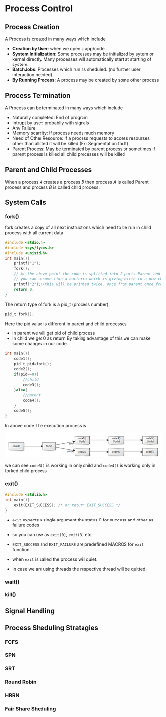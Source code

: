 # Process Control
## Process Creation
A Process is created in many ways which include
- **Creation by User**: when we open a app/code 
- **System Initialization**: Some processes may be initialized by sytem or kernal directly. Many processes will automatically start at starting of system.
- **BatchJobs**: Processes which run as sheduled. (no further user interaction needed)
- **By Running Process**: A process may be created by some other process
## Process Termination
A Process can be terminated in many ways which include
- Naturally completed: End of program
- Intrupt by user: probablly with signals
- Any Failure
- Memory scarcity: If process needs much memory
- Need of Other Resource: If a process requests to access resourses other than alloted it will be killed (Ex: Segmentation fault)
- Parent Process: May be terminated by parent process or sometimes if parent process is killed all child processes will be killed 
## Parent and Child Processes
When a process $A$ creates a process $B$ then process $A$ is called Parent process and process $B$ is called child process.
## System Calls
### fork()
fork creates a copy of all next instructions which need to be run in child process with all current data
```c
#include <stdio.h>
#include <sys/types.h>
#include <unistd.h>
int main(){
    printf("1");
    fork();
    // At the above point the code is splitted into 2 parts Parent and child 
    // you can assume like a bacteria which is giving birth to a new child
    printf("2");//this will be printed twice. once from parent once from child
    return 0;
}
```

The return type of fork is a pid_t (process number)
```c
pid_t fork();
```
Here the pid value is different in parent and child processes
- in parent we will get pid of child process
- in child we get 0 as return
By taking advantage of this we can make some changes in our code
```c
int main(){
    code1();
    pid_t pid=fork();
    code2();
    if(pid==0){
        //child
        code3();
    }else{
        //parent
        code4();
    }
    code5();
}
```
In above code The execution process is 

![picture 1](images/pic1.png)  

we can see ```code3()``` is working in only child and ```code4()``` is working only in forked child process
### exit()
```cpp
#include <stdlib.h>
int main(){
    exit(EXIT_SUCCESS); /* or return EXIT_SUCCESS */
}
```
- ```exit``` expects a single argument the status 0 for success and other as failure codes
- so you can use as ```exit(0)```, ```exit(3)``` etc
- ```EXIT_SUCCESS``` and ```EXIT_FAILURE``` are predefined MACROS for ```exit``` function 

- when ```exit``` is called the process will quiet.
- In case we are using threads the respective thread will be quitted.
### wait()

### kill()

## Signal Handling

## Process Sheduling Stratagies
### FCFS

### SPN

### SRT

### Round Robin

### HRRN

### Fair Share Sheduling
